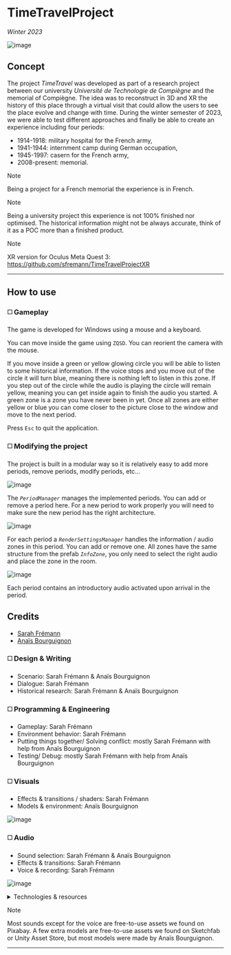 # TimeTravelProject

*Winter 2023*

![image](ReadMeResources/Preview.png)

## Concept

The project *TimeTravel* was developed as part of a research project between our university *Université de Technologie de Compiègne* and the memorial of Compiègne. The idea was to reconstruct in 3D and XR the history of this place through a virtual visit that could allow the users to see the place evolve and change with time. During the winter semester of 2023, we were able to test different approaches and finally be able to create an experience including four periods: 
- 1914-1918: military hospital for the French army,
- 1941-1944: internment camp during German occupation,
- 1945-1997: casern for the French army,
- 2008-present: memorial.

> [!NOTE]  
> Being a project for a French memorial the experience is in French.

> [!NOTE]  
> Being a university project this experience is not 100% finished nor optimised. The historical information might not be always accurate, think of it as a POC more than a finished product.

> [!NOTE] 
> XR version for Oculus Meta Quest 3: https://github.com/sfremann/TimeTravelProjectXR

---

## How to use

### ◻️ Gameplay

The game is developed for Windows using a mouse and a keyboard. 
  
You can move inside the game using `ZQSD`. You can reorient the camera with the mouse. 

If you move inside a green or yellow glowing circle you will be able to listen to some historical information. If the voice stops and you move out of the circle it will turn blue, meaning there is nothing left to listen in this zone. If you step out of the circle while the audio is playing the circle will remain yellow, meaning you can get inside again to finish the audio you started. A green zone is a zone you have never been in yet. Once all zones are either yellow or blue you can come closer to the picture close to the window and move to the next period.

Press `Esc` to quit the application.

### ◻️ Modifying the project

The project is built in a modular way so it is relatively easy to add more periods, remove periods, modify periods, etc... 

![image](ReadMeResources/PeriodManager.png)

The *`PeriodManager`* manages the implemented periods. You can add or remove a period here. For a new period to work properly you will need to make sure the new period has the right architecture.

![image](ReadMeResources/RenderSettingsManager.png)

For each period a *`RenderSettingsManager`* handles the information / audio zones in this period. You can add or remove one. All zones have the same structure from the prefab *`InfoZone`*, you only need to select the right audio and place the zone in the room.

![image](ReadMeResources/PeriodIntroduction.png)

Each period contains an introductory audio activated upon arrival in the period.

## Credits

- [Sarah Frémann](https://github.com/sfremann)
- [Anaïs Bourguignon](https://github.com/plinkakko)

### ◻️ Design & Writing

- Scenario: Sarah Frémann & Anaïs Bourguignon
- Dialogue: Sarah Frémann
- Historical research: Sarah Frémann & Anaïs Bourguignon

### ◻️ Programming & Engineering

- Gameplay: Sarah Frémann
- Environment behavior: Sarah Frémann
- Putting things together/ Solving conflict: mostly Sarah Frémann with help from Anaïs Bourguignon
- Testing/ Debug: mostly Sarah Frémann with help from Anaïs Bourguignon

### ◻️ Visuals

- Effects & transitions / shaders: Sarah Frémann
- Models & environment: Anaïs Bourguignon

![image](ReadMeResources/Shader.png)

### ◻️ Audio 

- Sound selection: Sarah Frémann & Anaïs Bourguignon
- Effects & transitions: Sarah Frémann
- Voice & recording: Sarah Frémann

![image](ReadMeResources/SoundZones.png)

<details>
  <summary>Technologies & resources</summary>

  - Unity 2022.3.4f1
  - Audacity
  - Blender
</details>

> [!NOTE] 
> Most sounds except for the voice are free-to-use assets we found on Pixabay. A few extra models are free-to-use assets we found on Sketchfab or Unity Asset Store, but most models were made by Anaïs Bourguignon.

---